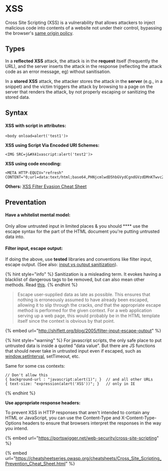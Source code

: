 # XSS

Cross Site Scripting (XSS) is a vulnerability that allows attackers to inject malicious code into contents of a website not under their control, bypassing the browser's [same origin policy](https://www.google.com/search?q=same+origin+policy).

## Types

In a **reflected XSS** attack, the attack is in the **request** itself (frequently the URL), and the server inserts the attack in the response (reflecting the attack code as an error message, eg) without sanitisation.&#x20;

In a **stored XSS** attack, the attacker stores the attack in the **server** (e.g., in a snippet) and the victim triggers the attack by browsing to a page on the server that renders the attack, by not properly escaping or sanitizing the stored data.

## Syntax

#### XSS with script in attributes:

```
<body onload=alert('test1')>
```

**XSS using Script Via Encoded URI Schemes:**

```
<IMG SRC=j&#X41vascript:alert('test2')>
```

**XSS using code encoding:**

```
<META HTTP-EQUIV="refresh"
CONTENT="0;url=data:text/html;base64,PHNjcmlwdD5hbGVydCgndGVzdDMnKTwvc2NyaXB0Pg">
```

**Others:** [XSS Filter Evasion Cheat Sheet](https://www.owasp.org/index.php/XSS\_Filter\_Evasion\_Cheat\_Sheet)

## Preventation

#### Have a whitelist mental model:

Only allow untrusted input in limited places & you should **** use the escape syntax for the part of the HTML document you're putting untrusted data into.

#### Filter input, escape output:

If doing the above, use **tested** libraries and conventions like filter input, escape output. (See also: [input vs output sanitization](https://security.stackexchange.com/questions/95325/input-sanitization-vs-output-sanitization)).&#x20;

{% hint style="info" %}
Sanitization is a misleading term. It evokes having a blacklist of dangerous tags to be removed, but can also mean other methods. Read [this](https://kevinsmith.io/sanitize-your-inputs).
{% endhint %}

> Escape user-supplied data as late as possible. This ensures that nothing is erroneously assumed to have already been escaped, allowing it to slip through the cracks, _and_ that the appropriate escape method is performed for the given context. For a web application serving up a web page, this would probably be in the HTML template itself since the context is obvious by that point.&#x20;

{% embed url="http://shiflett.org/blog/2005/filter-input-escape-output" %}



{% hint style="warning" %}
For javascript scripts, the only safe place to put untrusted data is inside a quoted "data value". But there are JS functions that should never take in untrusted input even if escaped, such as [window.setInterval](https://nemethgergely.com/building-secure-javascript-applications/), setTimeout, etc.

Same for some css contexts:&#x20;

```
// Don't allow this
{ background-url : "javascript:alert(1)"; }  // and all other URLs
{ text-size: "expression(alert('XSS'))"; }   // only in IE
```
{% endhint %}



**Use appropriate response headers:**&#x20;

To prevent XSS in HTTP responses that aren't intended to contain any HTML or JavaScript, you can use the Content-Type and X-Content-Type-Options headers to ensure that browsers interpret the responses in the way you intend.



{% embed url="https://portswigger.net/web-security/cross-site-scripting" %}

{% embed url="https://cheatsheetseries.owasp.org/cheatsheets/Cross_Site_Scripting_Prevention_Cheat_Sheet.html" %}

